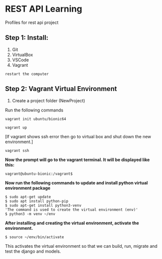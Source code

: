 # REST API Learning
Profiles for rest api project

## Step 1: Install:
1. Git
2. VirtualBox
3. VSCode
4. Vagrant

`restart the computer`

## Step 2: Vagrant Virtual Environment

1. Create a project folder (NewProject)

Run the following commands

`
vagrant init ubuntu/bionic64
`

`
vagrant up
`

[If vagrant shows ssh error then go to virtual box and shut down the new environment.]

`vagrant ssh`

**Now the prompt will go to the vagrant terminal. It will be displayed like this:**

` vagrant@ubuntu-bionic:/vagrant$ `

**Now run the following commands to update and install python virtual environment package**

```
$ sudo apt-get update
$ sudo apt install python-pip
$ sudo apt-get install python3-venv
'The command is used to create the virtual environment (env)'
$ python3 -m venv ~/env
```

**After installing and creating the virtual environment, activate the environment.**

`$ source ~/env/bin/activate`

This activates the virtual environment so that we can build, run, migrate and test the django and models.




